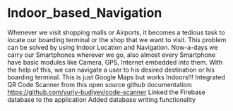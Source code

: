 # Indoor_based_Navigation
Whenever we visit shopping malls or Airports, it becomes a tedious task to locate our boarding terminal or the shop that we want to visit. This problem can be solved by using Indoor Location and Navigation. Now-a-days we carry our Smartphones wherever we go, also almost every Smartphone have basic modules like Camera, GPS, Internet embedded into them. With the help of this, we can navigate a user to his desired destination or his boarding terminal. This is just Google Maps but works Indoors!!!
Integrated QR Code Scanner from this open source github documentation: https://github.com/yuriy-budiyev/code-scanner
Linked the Firebase database to the application
Added database writing functionality

